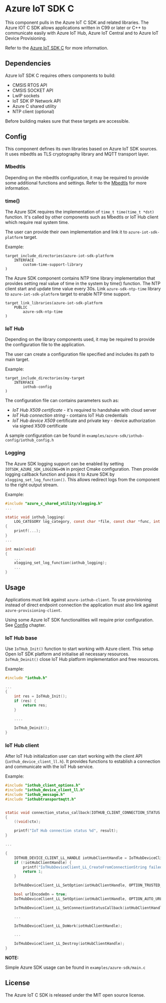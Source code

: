 # Azure IoT SDK C

This component pulls in the Azure IoT C SDK and related libraries.
The Azure IOT C SDK allows applications written in C99 or later or C++ to communicate easily with Azure IoT Hub, Azure IoT Central and to Azure IoT Device Provisioning.

Refer to the [Azure IoT SDK C](https://github.com/Azure/azure-iot-sdk-c) for more information.

## Dependencies

Azure IoT SDK C requires others components to build:
 - CMSIS RTOS API
 - CMSIS SOCKET API
 - LwIP sockets
 - IoT SDK IP Network API
 - Azure C shared utility
 - NTP client (optional)

Before building makes sure that these targets are accessible.

<a name="config"> </a>
## Config

This component defines its own libraries based on Azure IoT SDK sources.
It uses mbedtls as TLS cryptography library and MQTT transport layer.

### Mbedtls

Depending on the mbedtls configuration, it may be required to provide some additional functions and settings.
Refer to the [Mbedtls](../mbedtls/README.md) for more information.

### time()

The Azure SDK requires the implementation of `time_t time(time_t *dst)` function. It's called by other components such as Mbedtls or IoT Hub client which require real system time.

The user can provide their own implementation and link it to `azure-iot-sdk-platform` target.

Example:
```
target_include_directories(azure-iot-sdk-platform
    INTERFACE
        custom-time-support-library
)
```

The Azure SDK component contains NTP time library implementation that provides setting real value of time in the system by time() function. The NTP client start and update time value every 30s. Link `azure-sdk-ntp-time` library to `azure-iot-sdk-platform` target to enable NTP time support.
```
target_link_libraries(azure-iot-sdk-platform
    PUBLIC
        azure-sdk-ntp-time
)
```

### IoT Hub

Depending on the library components used, it may be required to provide the configuration file to the application.

The user can create a configuration file specified and includes its path to main target.

Example:

```
target_include_directories(my-target
    INTERFACE
        iothub-config
)
```

The configuration file can contains parameters such as:
 - *IoT Hub X509 certificate* - it's required to handshake with cloud server
 - *IoT Hub connection string* - contains IoT Hub credentials
 - *IoT Hub device X509* certificate and private key - device authorization via signed X509 certificate

A sample configuration can be found in `examples/azure-sdk/iothub-config/iothub_config.h`

### Logging

The Azure SDK logging support can be enabled by setting `IOTSDK_AZURE_SDK_LOGGING=ON` in project Cmake configuration. Then provide logging callback function and pass it to Azure SDK by `xlogging_set_log_function()`. This allows redirect logs from the component to the right output stream.

Example:
```c
#include "azure_c_shared_utility/xlogging.h"
...

static void iothub_logging(
    LOG_CATEGORY log_category, const char *file, const char *func, int line, unsigned int options, const char *fmt, ...)
{
    printf(...);
}
...

int main(void)
{
    ...
    xlogging_set_log_function(iothub_logging);
    ...
}
```

## Usage

Applications must link against `azure-iothub-client`.
To use provisioning instead of direct endpoint connection the application must also link against
`azure-provisioning-client`.

Using some Azure IoT SDK functionalities will require prior configuration. See [Config](#config) chapter.

### IoT Hub base

Use `IoTHub_Init()` function to start working with Azure client.
This setup Open IoT SDK platform and initialise all necessary resources.
`IoTHub_Deinit()` close IoT Hub platform implementation and free resources.

Example:

```c
#include "iothub.h"

...
{
    int res = IoTHub_Init();
    if (res) {
        return res;
    }

    ....

    IoTHub_Deinit();
}
```

### IoT Hub client

After IoT Hub initialization user can start working with the client API (`iothub_device_client_ll.h`). It provides functions to establish a connection and communicate with the IoT Hub service.

Example:

```c
#include "iothub_client_options.h"
#include "iothub_device_client_ll.h"
#include "iothub_message.h"
#include "iothubtransportmqtt.h"


static void connection_status_callback(IOTHUB_CLIENT_CONNECTION_STATUS result, IOTHUB_CLIENT_CONNECTION_STATUS_REASON reason, void *ctx)
{
    ((void)ctx);

    printf("IoT Hub connection status %d", result);
}

...

{
    IOTHUB_DEVICE_CLIENT_LL_HANDLE iotHubClientHandle = IoTHubDeviceClient_LL_CreateFromConnectionString(connectionString, MQTT_Protocol);
    if (!iotHubClientHandle) {
        printf("IoTHubDeviceClient_LL_CreateFromConnectionString failed\r\n");
        return 1;
    }

    IoTHubDeviceClient_LL_SetOption(iotHubClientHandle, OPTION_TRUSTED_CERT, certificates);

    bool urlEncodeOn = true;
    IoTHubDeviceClient_LL_SetOption(iotHubClientHandle, OPTION_AUTO_URL_ENCODE_DECODE, &urlEncodeOn);

    IoTHubDeviceClient_LL_SetConnectionStatusCallback(iotHubClientHandle, connection_status_callback, NULL);

    ...

    IoTHubDeviceClient_LL_DoWork(iotHubClientHandle);

    ...

    IoTHubDeviceClient_LL_Destroy(iotHubClientHandle);
}
```

__NOTE:__

Simple Azure SDK usage can be found in `examples/azure-sdk/main.c`

## License

The Azure IoT C SDK is released under the MIT open source license.
